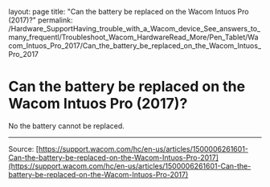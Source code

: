 layout: page
title: "Can the battery be replaced on the Wacom Intuos Pro (2017)?"
permalink: /Hardware_SupportHaving_trouble_with_a_Wacom_device_See_answers_to_many_frequentl/Troubleshoot_Wacom_HardwareRead_More/Pen_Tablet/Wacom_Intuos_Pro_2017/Can_the_battery_be_replaced_on_the_Wacom_Intuos_Pro_2017

# Can the battery be replaced on the Wacom Intuos Pro (2017)?

No the battery cannot be replaced.

---
Source: [https://support.wacom.com/hc/en-us/articles/1500006261601-Can-the-battery-be-replaced-on-the-Wacom-Intuos-Pro-2017](https://support.wacom.com/hc/en-us/articles/1500006261601-Can-the-battery-be-replaced-on-the-Wacom-Intuos-Pro-2017)
